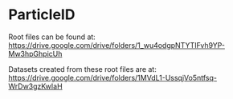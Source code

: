 # ParticleID

Root files can be found at: https://drive.google.com/drive/folders/1_wu4odgpNTYTIFvh9YP-Mw3hpGhpicUh 

Datasets created from these root files are at: https://drive.google.com/drive/folders/1MVdL1-UssqjVo5ntfsq-WrDw3gzKwIaH
